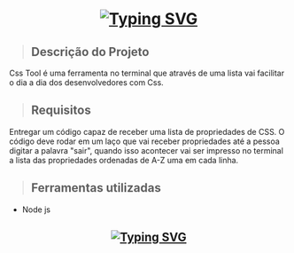 <h1 align="center"> <a href="https://git.io/typing-svg"><img src="https://readme-typing-svg.demolab.com?font=Pacifico&size=30&pause=1000&color=830FDE&background=AC4FFF00&center=true&width=435&lines=Css_Tool" alt="Typing SVG" /></a> </h1>

> ## Descrição do Projeto
Css Tool é uma ferramenta no terminal que através de uma lista vai facilitar o dia a dia dos desenvolvedores com Css.

> ## Requisitos 
Entregar um código capaz de receber uma lista de
propriedades de CSS. 
O código deve rodar em um laço que vai receber propriedades até a pessoa digitar a palavra "sair", quando isso acontecer vai ser impresso no terminal a lista das propriedades ordenadas de A-Z uma em cada linha.


> ## Ferramentas utilizadas
 - Node js

## <h2 align="center"> <a href="https://git.io/typing-svg"><img src="https://readme-typing-svg.demolab.com?font=Pacifico&size=25&pause=7000&color=830FDE&background=AC4FFF00&center=true&width=435&lines=Print's" alt="Typing SVG" /></a> </h2>

